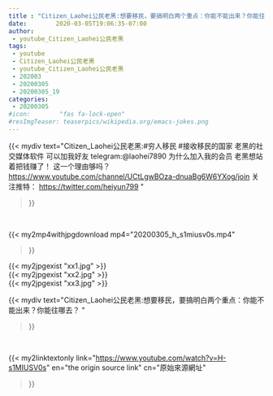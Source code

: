 ```yaml
---
title : "Citizen_Laohei公民老黑:想要移民，要搞明白两个重点：你能不能出来？你能往哪去？ "
date:        2020-03-05T19:06:35-07:00
author:
 - youtube_Citizen_Laohei公民老黑
tags:
 - youtube
 - Citizen_Laohei公民老黑
 - youtube_Citizen_Laohei公民老黑
 - 202003
 - 20200305
 - 20200305_19
categories:
 - 20200305
#icon:        "fas fa-lock-open"
#resImgTeaser: teaserpics/wikipedia.org/emacs-jokes.png
---
```


{{< mydiv text="Citizen_Laohei公民老黑:#穷人移民 #接收移民的国家  老黑的社交媒体软件 可以加我好友 telegram:@laohei7890  为什么加入我的会员 老黑想站着把钱赚了！ 这一个理由够吗？ https://www.youtube.com/channel/UCtLgwBOza-dnuaBg6W6YXog/join  关注推特： https://twitter.com/heiyun799 "
>}}
<br>


{{< my2mp4withjpgdownload mp4="20200305_h_s1miusv0s.mp4"
>}}

{{< my2jpgexist "xx1.jpg" >}}<br>
{{< my2jpgexist "xx2.jpg" >}}<br>
{{< my2jpgexist "xx3.jpg" >}}<br>



{{< mydiv text="Citizen_Laohei公民老黑:想要移民，要搞明白两个重点：你能不能出来？你能往哪去？ "
>}}
<br>

{{< my2linktextonly link="https://www.youtube.com/watch?v=H-s1MIUSV0s"
en="the origin source link" cn="原始來源網址"
>}}


<br>

